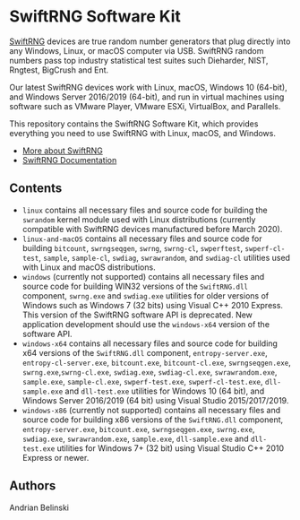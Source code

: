 # SwiftRNG Software Kit

[SwiftRNG](https://tectrolabs.com/swiftrng/) devices are true random number generators that plug directly into any Windows, Linux, or macOS computer via USB. SwiftRNG random numbers pass top industry statistical test suites such Dieharder, NIST, Rngtest, BigCrush and Ent.

Our latest SwiftRNG devices work with Linux, macOS, Windows 10 (64-bit), and Windows Server 2016/2019 (64-bit), and run in virtual machines using software such as VMware Player, VMware ESXi, VirtualBox, and Parallels.

This repository contains the SwiftRNG Software Kit, which provides everything you need to use SwiftRNG with Linux, macOS, and Windows.

* [More about SwiftRNG](https://tectrolabs.com/swiftrng/)
* [SwiftRNG Documentation](https://tectrolabs.com/docs/swiftrng/)

## Contents

* `linux` contains all necessary files and source code for building the `swrandom` kernel module used with Linux distributions (currently compatible with SwiftRNG devices manufactured before March 2020). 
* `linux-and-macOS` contains all necessary files and source code for building `bitcount`, `swrngseqgen`, `swrng`, `swrng-cl`, `swperftest`, `swperf-cl-test`, `sample`, `sample-cl`, `swdiag`, `swrawrandom`, and `swdiag-cl` utilities used with Linux and macOS distributions.
* `windows` (currently not supported) contains all necessary files and source code for building WIN32 versions of the `SwiftRNG.dll` component, `swrng.exe` and `swdiag.exe` utilities for older versions of Windows such as Windows 7 (32 bits) using Visual C++ 2010 Express. This version of the SwiftRNG software API is deprecated. New application development should use the `windows-x64` version of the software API.
* `windows-x64` contains all necessary files and source code for building x64 versions of the `SwiftRNG.dll` component, `entropy-server.exe`, `entropy-cl-server.exe`, `bitcount.exe`, `bitcount-cl.exe`, `swrngseqgen.exe`, `swrng.exe`,`swrng-cl.exe`, `swdiag.exe`, `swdiag-cl.exe`, `swrawrandom.exe`, `sample.exe`, `sample-cl.exe`, `swperf-test.exe`, `swperf-cl-test.exe`, `dll-sample.exe` and `dll-test.exe` utilities for Windows 10 (64 bit), and Windows Server 2016/2019 (64 bit) using Visual Studio 2015/2017/2019.
* `windows-x86` (currently not supported) contains all necessary files and source code for building x86 versions of the `SwiftRNG.dll` component, `entropy-server.exe`, `bitcount.exe`, `swrngseqgen.exe`, `swrng.exe`, `swdiag.exe`, `swrawrandom.exe`, `sample.exe`, `dll-sample.exe` and `dll-test.exe` utilities for Windows 7+ (32 bit) using Visual Studio C++ 2010 Express or newer.

## Authors

Andrian Belinski  

